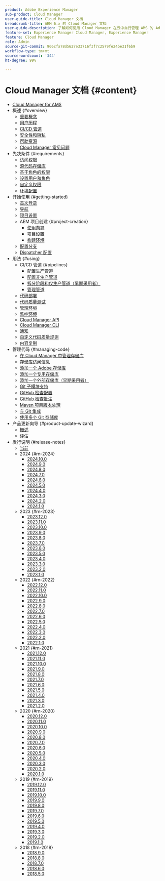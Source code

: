 ```yaml
---
product: Adobe Experience Manager
sub-product: Cloud Manager
user-guide-title: Cloud Manager 文档
breadcrumb-title: AEM 6.x 的 Cloud Manager 文档
user-guide-description: 了解如何使用 Cloud Manager 在云中自行管理 AMS 的 Adobe Experience Manager。
feature-set: Experience Manager Cloud Manager, Experience Manager
feature: Cloud Manager
role: Admin
source-git-commit: 966cfa78d5627e33716f3f7c2579fe24be31f6b9
workflow-type: tm+mt
source-wordcount: '344'
ht-degree: 99%

---
```



# Cloud Manager 文档 {#content}

+ [Cloud Manager for AMS](/help/introduction.md)
+ 概述 {#overview}
   + [重要概念](/help/overview/key-concepts.md)
   + [用户历程](/help/overview/user-journey.md)
   + [CI/CD 管道](/help/overview/ci-cd-pipelines.md)
   + [安全性和隐私](/help/overview/security-and-privacy.md)
   + [帮助资源](/help/overview/help-resources.md)
   + [Cloud Manager 常见问题](/help/overview/faqs.md)
+ 先决条件 {#requirements}
   + [访问权限](/help/requirements/access-rights.md)
   + [源代码存储库](/help/requirements/source-code-repository.md)
   + [基于角色的权限](/help/requirements/role-based-permissions.md)
   + [设置用户和角色](/help/requirements/users-and-roles.md)
   + [自定义权限](/help/using/custom-permissions.md)
   + [环境配置](/help/requirements/environment-provisioning.md)
+ 开始使用 {#getting-started}
   + [首次登录](/help/getting-started/first-time-login.md)
   + [导航](/help/getting-started/navigation.md)
   + [项目设置](/help/getting-started/program-setup.md)
   + AEM 项目创建 {#project-creation}
      + [使用向导](/help/getting-started/using-the-wizard.md)
      + [项目设置](/help/getting-started/project-setup.md)
      + [构建环境](/help/getting-started/build-environment.md)
   + [配置分支](/help/getting-started/configuring-branches.md)
   + [Dispatcher 配置](/help/getting-started/dispatcher-configurations.md)
+ 用法 {#using}
   + CI/CD 管道 {#pipelines}
      + [配置生产管道](/help/using/production-pipelines.md)
      + [配置非生产管道](/help/using/non-production-pipelines.md)
      + [拆分阶段和仅生产管道（早期采用者）](/help/using/stage-prod-only.md)
      + [管理管道](/help/using/managing-pipelines.md)
   + [代码部署](/help/using/code-deployment.md)
   + [代码质量测试](/help/using/code-quality-testing.md)
   + [管理环境](/help/using/managing-environments.md)
   + [监控环境](/help/using/monitoring-environments.md)
   + [Cloud Manager API](https://developer.adobe.com/experience-cloud/cloud-manager/reference/api/)
   + [Cloud Manager CLI](https://github.com/adobe/aio-cli-plugin-cloudmanager/blob/main/README.md)
   + [通知](/help/using/notifications.md)
   + [自定义代码质量规则](/help/using/custom-code-quality-rules.md)
   + [内容复制](/help/using/content-copy.md)
+ 管理代码 {#managing-code}
   + [在 Cloud Manager 中管理存储库](/help/managing-code/managing-repositories.md)
   + [存储库访问信息](/help/managing-code/accessing-repositories.md)
   + [添加一个 Adobe 存储库](/help/managing-code/adobe-repositories.md)
   + [添加一个专用存储库](/help/managing-code/private-repositories.md)
   + [添加一个外部存储库（早期采用者）](/help/managing-code/external-repositories.md)
   + [Git 子模块支持](/help/managing-code/git-submodules.md)
   + [GitHub 检查配置](/help/managing-code/github-check-config.md)
   + [GitHub 检查批注](/help/managing-code/github-annotations.md)
   + [Maven 项目版本处理](/help/managing-code/maven-project-version.md)
   + [与 Git 集成](/help/managing-code/git-integration.md)
   + [使用多个 Git 存储库](/help/managing-code/multiple-git-repos.md)
+ 产品更新向导 {#product-update-wizard}
   + [概述](/help/product-update-wizard/overview.md)
   + [评估](/help/product-update-wizard/evaluation.md)
+ 发行说明 {#release-notes}
   + [当前](/help/release-notes/current.md)
   + 2024 {#rn-2024}
      + [2024.10.0](/help/release-notes/2024/2024-10-0.md)
      + [2024.9.0](/help/release-notes/2024/2024-9-0.md)
      + [2024.8.0](/help/release-notes/2024/2024-8-0.md)
      + [2024.7.0](/help/release-notes/2024/2024-7-0.md)
      + [2024.6.0](/help/release-notes/2024/2024-6-0.md)
      + [2024.5.0](/help/release-notes/2024/2024-5-0.md)
      + [2024.4.0](/help/release-notes/2024/2024-4-0.md)
      + [2024.3.0](/help/release-notes/2024/2024-3-0.md)
      + [2024.2.0](/help/release-notes/2024/2024-2-0.md)
      + [2024.1.0](/help/release-notes/2024/2024-1-0.md)
   + 2023 {#rn-2023}
      + [2023.12.0](/help/release-notes/2023/2023-12-0.md)
      + [2023.11.0](/help/release-notes/2023/2023-11-0.md)
      + [2023.10.0](/help/release-notes/2023/2023-10-0.md)
      + [2023.9.0](/help/release-notes/2023/2023-9-0.md)
      + [2023.8.0](/help/release-notes/2023/2023-8-0.md)
      + [2023.7.0](/help/release-notes/2023/2023-7-0.md)
      + [2023.6.0](/help/release-notes/2023/2023-6-0.md)
      + [2023.5.0](/help/release-notes/2023/2023-5-0.md)
      + [2023.4.0](/help/release-notes/2023/2023-4-0.md)
      + [2023.3.0](/help/release-notes/2023/2023-3-0.md)
      + [2023.2.0](/help/release-notes/2023/2023-2-0.md)
      + [2023.1.0](/help/release-notes/2023/2023-1-0.md)
   + 2022 {#rn-2022}
      + [2022.12.0](/help/release-notes/2022/2022-12-0.md)
      + [2022.11.0](/help/release-notes/2022/2022-11-0.md)
      + [2022.10.0](/help/release-notes/2022/2022-10-0.md)
      + [2022.9.0](/help/release-notes/2022/2022-9-0.md)
      + [2022.8.0](/help/release-notes/2022/2022-8-0.md)
      + [2022.7.0](/help/release-notes/2022/2022-7-0.md)
      + [2022.6.0](/help/release-notes/2022/2022-6-0.md)
      + [2022.5.0](/help/release-notes/2022/2022-5-0.md)
      + [2022.4.0](/help/release-notes/2022/2022-4-0.md)
      + [2022.3.0](/help/release-notes/2022/2022-3-0.md)
      + [2022.2.0](/help/release-notes/2022/2022-2-0.md)
      + [2022.1.0](/help/release-notes/2022/2022-1-0.md)
   + 2021 {#rn-2021}
      + [2021.12.0](/help/release-notes/2021/2021-12-0.md)
      + [2021.11.0](/help/release-notes/2021/2021-11-0.md)
      + [2021.10.0](/help/release-notes/2021/2021-10-0.md)
      + [2021.9.0](/help/release-notes/2021/2021-9-0.md)
      + [2021.8.0](/help/release-notes/2021/2021-8-0.md)
      + [2021.7.0](/help/release-notes/2021/2021-7-0.md)
      + [2021.6.0](/help/release-notes/2021/2021-6-0.md)
      + [2021.5.0](/help/release-notes/2021/2021-5-0.md)
      + [2021.4.0](/help/release-notes/2021/2021-4-0.md)
      + [2021.3.0](/help/release-notes/2021/2021-3-0.md)
      + [2021.2.0](/help/release-notes/2021/2021-2-0.md)
   + 2020 {#rn-2020}
      + [2020.12.0](/help/release-notes/2020/2020-12-0.md)
      + [2020.11.0](/help/release-notes/2020/2020-11-0.md)
      + [2020.10.0](/help/release-notes/2020/2020-10-0.md)
      + [2020.9.0](/help/release-notes/2020/2020-9-0.md)
      + [2020.8.0](/help/release-notes/2020/2020-8-0.md)
      + [2020.7.0](/help/release-notes/2020/2020-7-0.md)
      + [2020.6.0](/help/release-notes/2020/2020-6-0.md)
      + [2020.5.0](/help/release-notes/2020/2020-5-0.md)
      + [2020.4.0](/help/release-notes/2020/2020-4-0.md)
      + [2020.3.0](/help/release-notes/2020/2020-3-0.md)
      + [2020.2.0](/help/release-notes/2020/2020-2-0.md)
      + [2020.1.0](/help/release-notes/2020/2020-1-0.md)
   + 2019 {#rn-2019}
      + [2019.12.0](/help/release-notes/2019/2019-12-0.md)
      + [2019.11.0](/help/release-notes/2019/2019-11-0.md)
      + [2019.10.0](/help/release-notes/2019/2019-10-0.md)
      + [2019.9.0](/help/release-notes/2019/2019-9-0.md)
      + [2019.8.0](/help/release-notes/2019/2019-8-0.md)
      + [2019.7.0](/help/release-notes/2019/2019-7-0.md)
      + [2019.6.0](/help/release-notes/2019/2019-6-0.md)
      + [2019.5.0](/help/release-notes/2019/2019-5-0.md)
      + [2019.4.0](/help/release-notes/2019/2019-4-0.md)
      + [2019.3.0](/help/release-notes/2019/2019-3-0.md)
      + [2019.2.0](/help/release-notes/2019/2019-2-0.md)
      + [2019.1.0](/help/release-notes/2019/2019-1-0.md)
   + 2018 {#rn-2018}
      + [2018.9.0](/help/release-notes/2018/2018-9-0.md)
      + [2018.8.0](/help/release-notes/2018/2018-8-0.md)
      + [2018.7.0](/help/release-notes/2018/2018-7-0.md)
      + [2018.6.0](/help/release-notes/2018/2018-6-0.md)
      + [2018.5.0](/help/release-notes/2018/2018-5-0.md)
